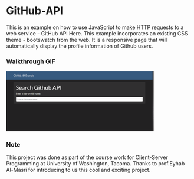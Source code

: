 # GitHub-API
This is an example on how to use JavaScript to make HTTP requests to a web service - GitHub API Here. This example incorporates an existing CSS theme - bootswatch from the web. It is a responsive page that will automatically display the profile information of Github users.

### Walkthrough GIF
<img src="Walkthrough.gif" width=400><br>

### Note
This project was done as part of the course work for Client-Server Programming at University of Washington, Tacoma.
Thanks to prof.Eyhab Al-Masri for introducing to us this cool and exciting project.
